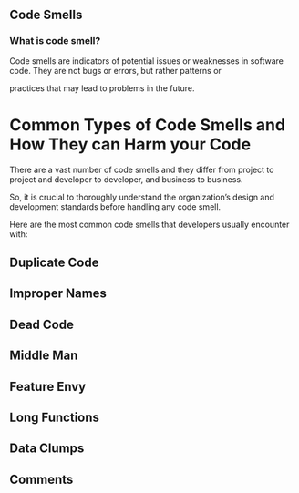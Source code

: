 ## Code Smells

### What is code smell?

Code smells are indicators of potential issues or weaknesses in software code. They are not bugs or errors, but rather patterns or 

practices that may lead to problems in the future. 

# Common Types of Code Smells and How They can Harm your Code

There are a vast number of code smells and they differ from project to project and developer to developer, and business to business. 

So, it is crucial to thoroughly understand the organization’s design and development standards before handling any code smell. 

Here are the most common code smells that developers usually encounter with:

## Duplicate Code

## Improper Names

## Dead Code 

## Middle Man

## Feature Envy

## Long Functions

## Data Clumps

## Comments



